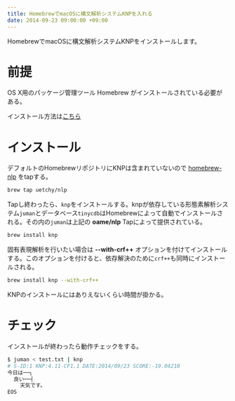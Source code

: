 ```yaml
---
title: HomebrewでmacOSに構文解析システムKNPを入れる
date: 2014-09-23 09:00:00 +09:00
---
```


HomebrewでmacOSに構文解析システムKNPをインストールします。

# 前提

OS X用のパッケージ管理ツール Homebrew がインストールされている必要がある。

インストール方法は[こちら](http://www.engineyard.co.jp/blog/2012/homebrew-os-xs-missing-package-manager/)

# インストール

デフォルトのHomebrewリポジトリにKNPは含まれていないので [homebrew-nlp](https://github.com/uetchy/homebrew-nlp) をtapする。


```bash
brew tap uetchy/nlp
```

Tapし終わったら、`knp`をインストールする。knpが依存している形態素解析システム`juman`とデータベース`tinycdb`はHomebrewによって自動でインストールされる。その内の`juman`は上記の __oame/nlp__ Tapによって提供されている。

```bash
brew install knp
```

固有表現解析を行いたい場合は __--with-crf++__ オプションを付けてインストールする。このオプションを付けると、依存解決のために`crf++`も同時にインストールされる。

```bash
brew install knp --with-crf++
```

KNPのインストールにはありえないくらい時間が掛かる。

# チェック

インストールが終わったら動作チェックをする。

```bash
$ juman < test.txt | knp
# S-ID:1 KNP:4.11-CF1.1 DATE:2014/09/23 SCORE:-19.04210
今日は──┐
  良い──┤
    天気です。
EOS
```
